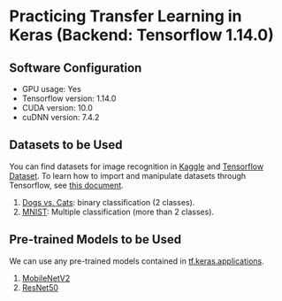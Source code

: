 # Practicing Transfer Learning in Keras (Backend: Tensorflow 1.14.0)

## Software Configuration

- GPU usage: Yes
- Tensorflow version: 1.14.0
- CUDA version: 10.0
- cuDNN version: 7.4.2

## Datasets to be Used

You can find datasets for image recognition in [Kaggle](https://www.kaggle.com) and [Tensorflow Dataset](https://www.tensorflow.org/datasets). To learn how to import and manipulate datasets through Tensorflow, see [this document](https://www.tensorflow.org/datasets/overview).

1. [Dogs vs. Cats](https://www.kaggle.com/c/dogs-vs-cats/data): binary classification (2 classes).
1. [MNIST](http://yann.lecun.com/exdb/mnist/): Multiple classification (more than 2 classes).

## Pre-trained Models to be Used

We can use any pre-trained models contained in [tf.keras.applications](https://www.tensorflow.org/api_docs/python/tf/keras/applications).

1. [MobileNetV2](https://www.tensorflow.org/api_docs/python/tf/keras/applications/MobileNetV2)
1. [ResNet50](https://www.tensorflow.org/api_docs/python/tf/keras/applications/ResNet50)